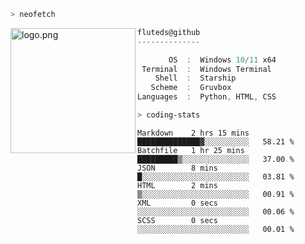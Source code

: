 ```zsh
> neofetch
```

<!--img align="left" src="https://github.com/fluteds.png" alt="logo.png" width="200"/>-->
<img align="left" src="https://external-content.duckduckgo.com/iu/?u=https%3A%2F%2F78.media.tumblr.com%2F975fca5f82161b190efdcaa05ffbd4ec%2Ftumblr_p6q6m9TJF01x3p3jmo1_500.png&f=1&nofb=1" alt="logo.png" width="200"/>

```csharp
fluteds@github
--------------

       OS  :  Windows 10/11 x64
 Terminal  :  Windows Terminal
    Shell  :  Starship
   Scheme  :  Gruvbox
Languages  :  Python, HTML, CSS
```

```zsh
> coding-stats
```

<!--START_SECTION:waka-->

```text
Markdown    2 hrs 15 mins   ██████████████▓░░░░░░░░░░   58.21 %
Batchfile   1 hr 25 mins    █████████▒░░░░░░░░░░░░░░░   37.00 %
JSON        8 mins          █░░░░░░░░░░░░░░░░░░░░░░░░   03.81 %
HTML        2 mins          ▒░░░░░░░░░░░░░░░░░░░░░░░░   00.91 %
XML         0 secs          ░░░░░░░░░░░░░░░░░░░░░░░░░   00.06 %
SCSS        0 secs          ░░░░░░░░░░░░░░░░░░░░░░░░░   00.01 %
```

<!--END_SECTION:waka-->
